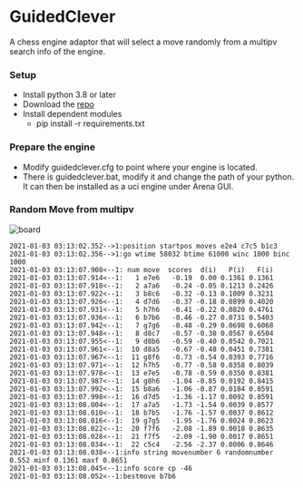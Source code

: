# GuidedClever
A chess engine adaptor that will select a move randomly from a multipv search info of the engine.

### Setup
* Install python 3.8 or later  
* Download the [repo](https://github.com/fsmosca/GuidedClever/archive/main.zip)  
* Install dependent modules  
  * pip install -r requirements.txt
  
### Prepare the engine
* Modify guidedclever.cfg to point where your engine is located.  
* There is guidedclever.bat, modify it and change the path of your python. It can then be installed as a uci engine under Arena GUI.

### Random Move from multipv
![board](https://i.imgur.com/YuRiK1X.png)
```
2021-01-03 03:13:02.352-->1:position startpos moves e2e4 c7c5 b1c3
2021-01-03 03:13:02.356-->1:go wtime 58032 btime 61000 winc 1000 binc 1000
2021-01-03 03:13:07.908<--1: num move  scores  d(i)   P(i)   F(i)
2021-01-03 03:13:07.914<--1:   1 e7e6   -0.19  0.00 0.1361 0.1361
2021-01-03 03:13:07.918<--1:   2 a7a6   -0.24 -0.05 0.1213 0.2426
2021-01-03 03:13:07.922<--1:   3 b8c6   -0.32 -0.13 0.1009 0.3231
2021-01-03 03:13:07.926<--1:   4 d7d6   -0.37 -0.18 0.0899 0.4020
2021-01-03 03:13:07.931<--1:   5 h7h6   -0.41 -0.22 0.0820 0.4761
2021-01-03 03:13:07.936<--1:   6 b7b6   -0.46 -0.27 0.0731 0.5403
2021-01-03 03:13:07.942<--1:   7 g7g6   -0.48 -0.29 0.0698 0.6068
2021-01-03 03:13:07.948<--1:   8 d8c7   -0.57 -0.38 0.0567 0.6504
2021-01-03 03:13:07.955<--1:   9 d8b6   -0.59 -0.40 0.0542 0.7021
2021-01-03 03:13:07.961<--1:  10 d8a5   -0.67 -0.48 0.0451 0.7381
2021-01-03 03:13:07.967<--1:  11 g8f6   -0.73 -0.54 0.0393 0.7716
2021-01-03 03:13:07.971<--1:  12 h7h5   -0.77 -0.58 0.0358 0.8039
2021-01-03 03:13:07.978<--1:  13 e7e5   -0.78 -0.59 0.0350 0.8381
2021-01-03 03:13:07.987<--1:  14 g8h6   -1.04 -0.85 0.0192 0.8415
2021-01-03 03:13:07.992<--1:  15 b8a6   -1.06 -0.87 0.0184 0.8591
2021-01-03 03:13:07.998<--1:  16 d7d5   -1.36 -1.17 0.0092 0.8591
2021-01-03 03:13:08.004<--1:  17 a7a5   -1.73 -1.54 0.0039 0.8577
2021-01-03 03:13:08.010<--1:  18 b7b5   -1.76 -1.57 0.0037 0.8612
2021-01-03 03:13:08.016<--1:  19 g7g5   -1.95 -1.76 0.0024 0.8623
2021-01-03 03:13:08.022<--1:  20 f7f6   -2.08 -1.89 0.0018 0.8635
2021-01-03 03:13:08.028<--1:  21 f7f5   -2.09 -1.90 0.0017 0.8651
2021-01-03 03:13:08.034<--1:  22 c5c4   -2.56 -2.37 0.0006 0.8646
2021-01-03 03:13:08.038<--1:info string movenumber 6 randomnumber 0.552 minf 0.1361 maxf 0.8651
2021-01-03 03:13:08.045<--1:info score cp -46
2021-01-03 03:13:08.052<--1:bestmove b7b6

```
